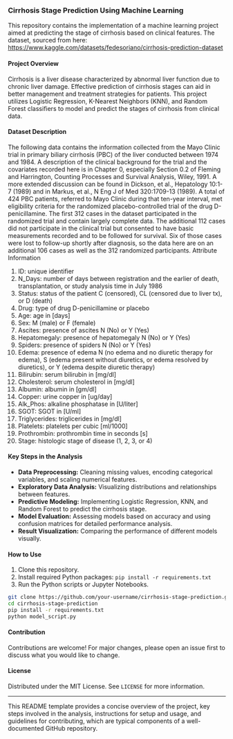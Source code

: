 ### Cirrhosis Stage Prediction Using Machine Learning

This repository contains the implementation of a machine learning project aimed at predicting the stage of cirrhosis based on clinical features. The dataset, sourced from here:
https://www.kaggle.com/datasets/fedesoriano/cirrhosis-prediction-dataset

#### Project Overview

Cirrhosis is a liver disease characterized by abnormal liver function due to chronic liver damage. Effective prediction of cirrhosis stages can aid in better management and treatment strategies for patients. This project utilizes Logistic Regression, K-Nearest Neighbors (KNN), and Random Forest classifiers to model and predict the stages of cirrhosis from clinical data.

#### Dataset Description

The following data contains the information collected from the Mayo Clinic trial in primary biliary cirrhosis (PBC) of the liver conducted between 1974 and 1984. A description of the clinical background for the trial and the covariates recorded here is in Chapter 0, especially Section 0.2 of Fleming and Harrington, Counting
Processes and Survival Analysis, Wiley, 1991. A more extended discussion can be found in Dickson, et al., Hepatology 10:1-7 (1989) and in Markus, et al., N Eng J of Med 320:1709-13 (1989).
A total of 424 PBC patients, referred to Mayo Clinic during that ten-year interval, met eligibility criteria for the randomized placebo-controlled trial of the drug D-penicillamine. The first 312 cases in the dataset participated in the randomized trial and contain largely complete data. The additional 112 cases did not participate in the clinical trial but consented to have basic measurements recorded and to be followed for survival. Six of those cases were lost to follow-up shortly after diagnosis, so the data here are on an additional 106 cases as well as the 312 randomized participants.
Attribute Information
  1) ID: unique identifier
  2) N_Days: number of days between registration and the earlier of death, transplantation, or study analysis time in July 1986
  3) Status: status of the patient C (censored), CL (censored due to liver tx), or D (death)
  4) Drug: type of drug D-penicillamine or placebo
  5) Age: age in [days]
  6) Sex: M (male) or F (female)
  7) Ascites: presence of ascites N (No) or Y (Yes)
  8) Hepatomegaly: presence of hepatomegaly N (No) or Y (Yes)
  9) Spiders: presence of spiders N (No) or Y (Yes)
  10) Edema: presence of edema N (no edema and no diuretic therapy for edema), S (edema present without diuretics, or edema resolved by diuretics), or Y (edema despite diuretic therapy)
  11) Bilirubin: serum bilirubin in [mg/dl]
  12) Cholesterol: serum cholesterol in [mg/dl]
  13) Albumin: albumin in [gm/dl]
  14) Copper: urine copper in [ug/day]
  15) Alk_Phos: alkaline phosphatase in [U/liter]
  16) SGOT: SGOT in [U/ml]
  17) Triglycerides: triglicerides in [mg/dl]
  18) Platelets: platelets per cubic [ml/1000]
  19) Prothrombin: prothrombin time in seconds [s]
  20) Stage: histologic stage of disease (1, 2, 3, or 4)


#### Key Steps in the Analysis
- **Data Preprocessing:** Cleaning missing values, encoding categorical variables, and scaling numerical features.
- **Exploratory Data Analysis:** Visualizing distributions and relationships between features.
- **Predictive Modeling:** Implementing Logistic Regression, KNN, and Random Forest to predict the cirrhosis stage.
- **Model Evaluation:** Assessing models based on accuracy and using confusion matrices for detailed performance analysis.
- **Result Visualization:** Comparing the performance of different models visually.

#### How to Use

1. Clone this repository.
2. Install required Python packages: `pip install -r requirements.txt`
3. Run the Python scripts or Jupyter Notebooks.

```bash
git clone https://github.com/your-username/cirrhosis-stage-prediction.git
cd cirrhosis-stage-prediction
pip install -r requirements.txt
python model_script.py
```

#### Contribution

Contributions are welcome! For major changes, please open an issue first to discuss what you would like to change.

#### License

Distributed under the MIT License. See `LICENSE` for more information.

---

This README template provides a concise overview of the project, key steps involved in the analysis, instructions for setup and usage, and guidelines for contributing, which are typical components of a well-documented GitHub repository.
